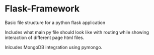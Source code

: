 # Flask-Framework
Basic file structure for a python flask application

Includes what main py file should look like with routing while showing interaction of different page html files.

Inlcudes MongoDB integration using pymongo.
